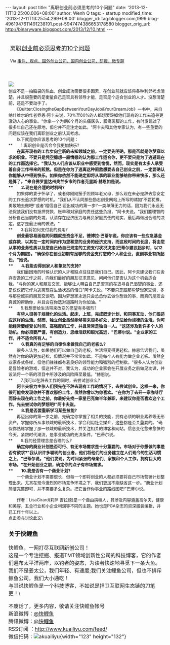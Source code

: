 --- layout: post title: "离职创业前必须思考的10个问题" date:
'2013-12-11T13:25:00.006+08:00' author: Wenh Q tags: - startup
modified\_time: '2013-12-11T13:25:54.299+08:00' blogger\_id:
tag:blogger.com,1999:blog-4961947611491238191.post-5947474386653178580
blogger\_orig\_url: http://binaryware.blogspot.com/2013/12/10.html ---
<div style="margin: 10px; padding: 5px;">

<div style="font-size: 18px;">

[离职创业前必须思考的10个问题](http://www.kuailiyu.com/article/6559.html)

</div>

<div style="font-size: 13px;">

Via
[事件，观点，国外创业公司，国内创业公司，研报，微专题](http://www.kuailiyu.com/)

</div>

</div>

<div style="font-size: 13px; padding: 15px 0 10px 10px;">

![](http://www.kuailiyu.com/uploadfile/2013/1211/20131211111456514.jpg)　　\
创业不是一拍脑袋的热血，创业成功需要很多因素，在创业前就应该将各种利弊考虑清楚。并且很重要的是衡量自己是否具有领导才能，是否是个适合创业的人才。没想清楚前，还是不要动手了。\
　　《Quitter:ClosingtheGapBetweenYourDayJob&YourDreamJob》一书中，来自纳什维尔的作者乔恩·阿卡夫说，70%至80%的人都想要辞掉他们现有的工作去追寻更激动人心的事业。"你拿一个为期6个月的头痛医头，脚痛医脚的工作，有时发现过了很多年自己还在原地，但它并不是注定如此。"阿卡夫和其他专家认为，有一些重要的问题应该在我们离职创业之前认真考虑。\
　　以下就是你应该思考的10个问题：\
**　　1.离职创业是否会令我更加快乐?**\
　　在离开现有的工作步向全新的未知领域之前，一定要先明确，那是否就是你梦寐以求的职业。不要只是凭空臆想一厢情愿的认为那工作适合你，更不要只是为了逃避现在的工作而选择它。"我认为人们应该从职业中感受到愉悦，然而，现实是有太多人承受着自身工作带来的煎熬。但是在你为了逃离这种煎熬想要去自己创业之前，一定要确认你能够从中得到快乐。如果你依然不能确定即将从事的职业能够给你带来快乐，那么还是算了。"来自佛罗里达州奥兰多市的作者克里斯·赫恩如是说。\
**　　2.现在是合适的时机吗?**\
　　如果你的妻子怀孕了，或者你刚刚接手照顾年老父母，那么现在未必是辞去您安定的工作去追求梦想的时机。"我们从不认同那些励志创业网站上所写的诸如'不要犹豫，勇敢地去做吧!'或者'相信自己!迈出成功的第一步!'一类单薄无力的话，因为我们永远无法假装我们没有抵押贷款、账单和对家庭的责任这些负担，"阿卡夫说。"我们要理智的分析自己当前的处境，认清存在经济压力与肩负家庭责任的现实，最后再做出合理的决定。这才是最正确的做法。"\
**　　3.我将如何支付我的费用?**\
　　创业最容易面临的问题就是资金不足，德博拉·巴蒂尔说。你应该有一些应急基金或存款，以其在一定时间内作为您和您的业务的经济支持，而这段时间的长度，将由您从事的业务性质以及您自己给自己规定的工资支付状况决定(巴蒂尔建议起步时，以12个月为期限)。"确保你在创业初期有足够的资金支付您的个人和企业，直到事业有所起色，"她说。\
**　　4.我能否得到家人和挚友的支持?**\
　　我们最困难的时候认识的人才和缺点往往是我们自己。因此，阿卡夫建议我们在舍弃安逸的工作之前，向我们最好的朋友征求意见，问问他们是否认为这个机会适合我。"与你的家人和朋友交流，能够让人明白自己是否真的在追寻自己渴望的事业，还是仅仅把它作为逃离现在生活状态的借口"阿卡夫说。"不要只是跟那些梦想家交谈，多与那些诚实的朋友交谈吧。因为梦想家永远只会怂恿你去做你想做的事，而真的朋友会真诚的帮助你，并且会在你选对道路时为你加油。"\
**　　5.我想要给生活带来改变的愿望有多强烈?**\
　　有些人很善于规律化的生活。起床，上班，完成既定计划，和同事互动，他们很适应这样的生活。然而，独立创业虽然能够带来很多好处，却无法给你规律的生活。你可能经常要经受长时间、高强度的工作，并且常常是独自一人。"这还涉及到许多个人的动机。你必须要严谨，有创造力，思维活跃和眼光高远，"巴蒂尔说。"企业家的工作，并不适合所有人。"\
**　　6.我真的有足够的自律性来做我自己的老板么?**\
　　很多人认为，如果他们可以做自己的老板，生活将变得更轻松。赫恩告诉我们，虽然有时你的确更加轻松，但情况并不常常如此。不是每个人有能力做企业老板。虽然企业家各式各样，但他们往往都有着良好的领导能力和强烈的控制欲。"很多人认为创业是冒险者的游戏，但这并不对，我认为，成功的企业家会在开展业务之前做足功课，并设法将一个新的项目中所涉及的风险降至最低。"赫恩说。\
**　　7.我可以在辞去工作的同时，去尝试创业么?**\
　　阿卡夫极力主张人们预先在不辞去现有工作的情况下，去尝试创业。这样一来，你很可能会发现你并不喜欢那份工作，虽然你曾以为你喜欢。"在你为了去开一家咖啡厅而辞去现在的工作之前，你最好先找一家星巴克做半年兼职，来建议你是否喜欢这个工作。先去尝试你的梦想吧!"阿卡夫说。\
**　　8.我是否要重新学习某些技能?**\
　　再迈出你的第一步之前，先确定你掌握了相关的技能，拥有必须的职业素养等无形资产。掌握你所从事领域的最新技术，学会利用社会媒介，这些都是至关重要的。"确保你熟练掌握了那一领域的最新技术，并关注相关的博客和网站。信息变化愈来愈快的今天，紧跟时代潮流，是事业成功的先决条件。"巴蒂尔说。\
**　　9.我的经营理念是合理的么?**\
　　确定你的商业计划是否可行、有无市场需求是十分重要的。市场对于你想做的事是否有欲求?"我认识许多聪明的创业者，他们将他们的业务建立在人们现今的生活习惯之上，"巴蒂尔说。"他们发现，为时间紧张的母亲们、家族和个人工作，拥有巨大的市场。"在开始创业之前，确定你的点子有市场需求。\
**　　10.我是否有一个商业计划?**\
　　一个商业计划不需要很长，但每一个即将创业的人都必须要将自己市场营销计划整理出来。尤其在现今激烈的市场竞争环境之下，我们更加不能缺省这一步。"商业计划简洁完整即可，并不需要多么复杂。把它当作你事业的路线图吧!"巴蒂尔说。\
\
　　作者：LisaGirard(莉萨·吉拉德)是一个自由撰稿人，其涉及内容涵盖高尔夫，健康和美容，五金行业和小企业利润等不同的主题。她也是PGA杂志的资深服装编辑，并已工作十年以上。\
[点击参与讨论此文](http://www.kuailiyu.com/article/6559.html?utm_source=articletail&utm_medium=RSS#comments)\
<div style="font-size: 16px;">

### **关于快鲤鱼**

快鲤鱼，一网打尽互联网新创公司！\
这是一个专注挖掘、报道TMT领域创新性公司的科技博客，它的作者们遍布太平洋两岸，以钓者的姿态，为读者快速地寻觅下一条大鱼。\
我们不是姜太公，我们年轻、有速度;我们关注鲤鱼公司，但也不排斥鲸鱼公司，我们大小通吃！\
与其说快鲤鱼是一个科技博客，不如说是捍卫互联网生态链的刀笔吏！\
<div>

不废话了，更多内容，敬请关注快鲤鱼帐号\
新浪微博：[@快鲤鱼](http://weibo.com/p/1002062696344613/mblog)\
腾讯微博：[@快鲤鱼](http://t.qq.com/kuailiyucyzone)\
RSS订阅 ：<http://www.kuailiyu.com/feed/>\
微信扫码：![akuailiyu](http://tpl6.kuailiyu.com/templates/white/images/weixin.jpg){width="123"
height="132"}

</div>

</div>

</div>
